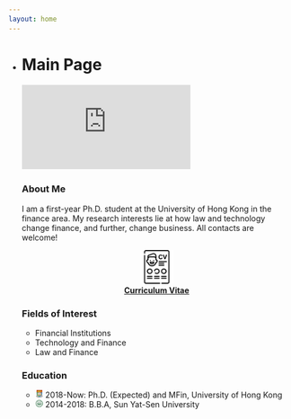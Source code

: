 ```yaml
---
layout: home
---
```


<ul class="posts">
	<li>
		<h1 id="posts-label">Main Page</h1>
	</li>
	<div class="music_wrapper"><iframe frameborder="0" border="1" marginwidth="0" marginheight="0" src="https://music.163.com/outchain/player?type=2&amp;id=1645064&amp;auto=0&amp;height=66"></iframe></div>
	<h3 class="post-title">About Me</h3>
		<p><div class="post">I am a first-year Ph.D. student at the University of Hong Kong in the finance area. My research interests lie at how law and technology change finance, and further, change business. All contacts are welcome!</div></p>
		<div align="center">
			<a href="./assets/CV_Wenzhi_Ding_June2020.pdf"><img src="./assets/img/cv2.png" width="60"></a><br>
			<strong><a href="./assets/CV_Wenzhi_Ding_June2020.pdf">Curriculum Vitae</a></strong>
		</div>
	<h3 class="post-title">Fields of Interest</h3>
		<ul class="my-list">
			<li>Financial Institutions</li>
			<li>Technology and Finance</li>
			<li>Law and Finance</li>
		</ul>
	<h3 class="post-title">Education</h3>
		<ul class="my-list">
			<li><img src="./assets/img/hku.png" width="14"> 2018-Now: Ph.D. (Expected) and MFin, University of Hong Kong</li>
			<li><img src="./assets/img/sysu.png" width="14"> 2014-2018: B.B.A, Sun Yat-Sen University</li>
		</ul>

